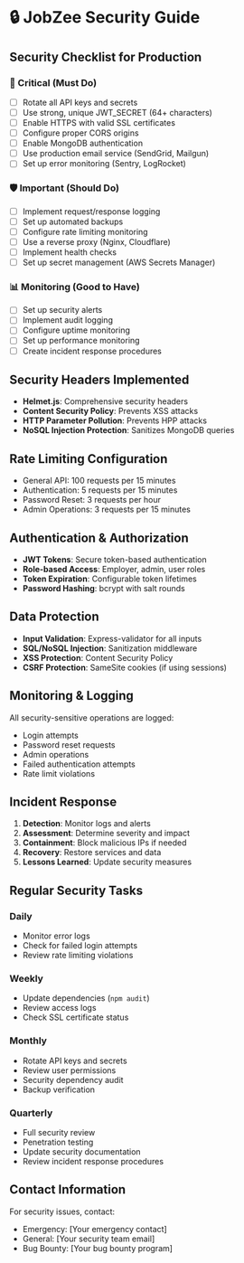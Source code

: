 # 🔒 JobZee Security Guide

## Security Checklist for Production

### 🚨 Critical (Must Do)
- [ ] Rotate all API keys and secrets
- [ ] Use strong, unique JWT_SECRET (64+ characters)
- [ ] Enable HTTPS with valid SSL certificates
- [ ] Configure proper CORS origins
- [ ] Enable MongoDB authentication
- [ ] Use production email service (SendGrid, Mailgun)
- [ ] Set up error monitoring (Sentry, LogRocket)

### 🛡️ Important (Should Do)
- [ ] Implement request/response logging
- [ ] Set up automated backups
- [ ] Configure rate limiting monitoring
- [ ] Use a reverse proxy (Nginx, Cloudflare)
- [ ] Implement health checks
- [ ] Set up secret management (AWS Secrets Manager)

### 📊 Monitoring (Good to Have)
- [ ] Set up security alerts
- [ ] Implement audit logging
- [ ] Configure uptime monitoring
- [ ] Set up performance monitoring
- [ ] Create incident response procedures

## Security Headers Implemented

- **Helmet.js**: Comprehensive security headers
- **Content Security Policy**: Prevents XSS attacks
- **HTTP Parameter Pollution**: Prevents HPP attacks
- **NoSQL Injection Protection**: Sanitizes MongoDB queries

## Rate Limiting Configuration

- General API: 100 requests per 15 minutes
- Authentication: 5 requests per 15 minutes
- Password Reset: 3 requests per hour
- Admin Operations: 3 requests per 15 minutes

## Authentication & Authorization

- **JWT Tokens**: Secure token-based authentication
- **Role-based Access**: Employer, admin, user roles
- **Token Expiration**: Configurable token lifetimes
- **Password Hashing**: bcrypt with salt rounds

## Data Protection

- **Input Validation**: Express-validator for all inputs
- **SQL/NoSQL Injection**: Sanitization middleware
- **XSS Protection**: Content Security Policy
- **CSRF Protection**: SameSite cookies (if using sessions)

## Monitoring & Logging

All security-sensitive operations are logged:
- Login attempts
- Password reset requests
- Admin operations
- Failed authentication attempts
- Rate limit violations

## Incident Response

1. **Detection**: Monitor logs and alerts
2. **Assessment**: Determine severity and impact
3. **Containment**: Block malicious IPs if needed
4. **Recovery**: Restore services and data
5. **Lessons Learned**: Update security measures

## Regular Security Tasks

### Daily
- Monitor error logs
- Check for failed login attempts
- Review rate limiting violations

### Weekly
- Update dependencies (`npm audit`)
- Review access logs
- Check SSL certificate status

### Monthly
- Rotate API keys and secrets
- Review user permissions
- Security dependency audit
- Backup verification

### Quarterly
- Full security review
- Penetration testing
- Update security documentation
- Review incident response procedures

## Contact Information

For security issues, contact:
- Emergency: [Your emergency contact]
- General: [Your security team email]
- Bug Bounty: [Your bug bounty program]
